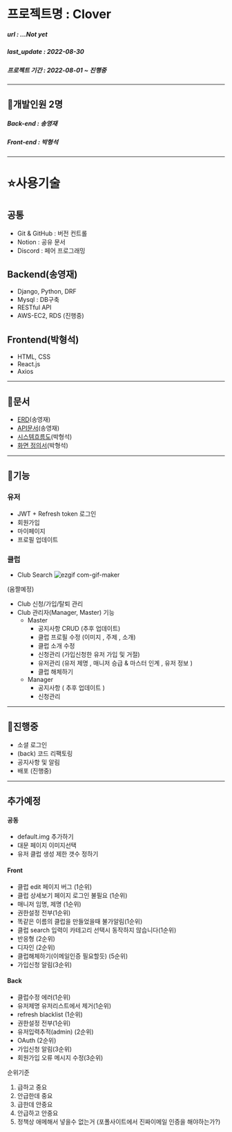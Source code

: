 # 프로젝트명 : Clover

##### url : ...Not yet
##### last_update : 2022-08-30
##### 프로젝트 기간 : 2022-08-01 ~ 진행중

---

## 🙉개발인원 2명

##### Back-end : 송영재
#####  Front-end : 박형석

---

# ⭐️사용기술
## 공통
- Git & GitHub : 버전 컨트롤
- Notion : 공유 문서
- Discord : 페어 프로그래밍

## Backend(송영재)

- Django, Python, DRF
- Mysql : DB구축
- RESTful API
- AWS-EC2, RDS (진행중)

## Frontend(박형석)
- HTML, CSS
- React.js
- Axios
---
## 👜문서

- [ERD](https://www.erdcloud.com/d/DNgJfr4MgsQM9eRR5)(송영재)
- [API문서](미완)(송영재)
- [시스템흐름도](https://lapis-apparatus-de5.notion.site/976166f095ee4b83a52ed96b5afee510)(박형석)
- [화면 정의서](미완)(박형석)

---

## 💎기능
### 유저
- JWT + Refresh token 로그인
- 회원가입
- 마이페이지
- 프로필 업데이트
### 클럽
- Club Search
![ezgif com-gif-maker](https://user-images.githubusercontent.com/87049249/187418272-4d5fa374-9e51-4956-856f-7e67f1732b7d.gif)

(움짤예정)
- Club 신청/가입/탈퇴 관리
- Club 관리자(Manager, Master) 기능
    * Master
        - 공지사항 CRUD (추후 업데이트)
        - 클럽 프로필 수정 (이미지 , 주제 , 소개)
        - 클럽 소개 수정
        - 신청관리 (가입신청한 유저 가입 및 거절)
        - 유저관리 (유저 제명 , 매니저 승급 & 마스터 인계 , 유저 정보 )
        - 클럽 해체하기 
    * Manager
        - 공지사항  ( 추후 업데이트 )
        - 신청관리
---

## 🦼진행중
- 소셜 로그인
- (back) 코드 리팩토링
- 공지사항 및 알림
- 배포 (진행중)
---
## 추가예정
#### 공동
- default.img 추가하기
- 대문 페이지 이미지선택
- 유저 클럽 생성 제한 갯수 정하기

#### Front
- 클럽 edit 페이지 버그 (1순위)
- 클럽 상세보기 페이지 로그인 불필요 (1순위)
- 매니저 임명, 제명 (1순위)
- 권한설정 전부(1순위)
- 똑같은 이름의 클럽을 만들었을때 불가알림(1순위)
- 클럽 search 입력이 카테고리 선택시 동작하지 않습니다(1순위)
- 반응형 (2순위)
- 디자인 (2순위)
- 클럽해체하기(이메일인증 필요할듯) (5순위)
- 가입신청 알림(3순위)

#### Back 
- 클럽수정 에러(1순위)
- 유저제명 유저리스트에서 제거(1순위)
- refresh blacklist (1순위)
- 권한설정 전부(1순위)
- 유저입력추적(admin) (2순위)
- OAuth (2순위)
- 가입신청 알림(3순위)
- 회원가입 오류 메시지 수정(3순위)

순위기준
1. 급하고 중요
2. 안급한데 중요
3. 급한데 안중요
4. 안급하고 안중요
5. 정책상 애메해서 넣을수 없는거 (포폴사이트에서 진짜이메일 인증을 해야하는가?)
